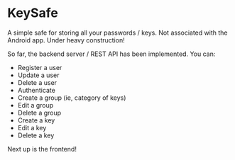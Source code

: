# KeySafe

A simple safe for storing all your passwords / keys. Not associated with the Android app. Under heavy construction!

So far, the backend server / REST API has been implemented. You can:

- Register a user
- Update a user
- Delete a user
- Authenticate
- Create a group (ie, category of keys)
- Edit a group
- Delete a group
- Create a key
- Edit a key
- Delete a key

Next up is the frontend!
